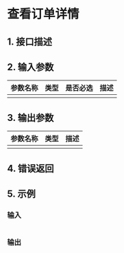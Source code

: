 # 查看订单详情

## 1. 接口描述

## 2. 输入参数

| 参数名称 | 类型 | 是否必选 | 描述 |
| :--- | :--- | :--- | :--- |
|  |  |  |  |

## 3. 输出参数

| 参数名称 | 类型 | 描述 |
| :--- | :--- | :--- |
|  |  |  |

## 4. 错误返回

## 5. 示例

### 输入

```

```

### 输出

```json

```



